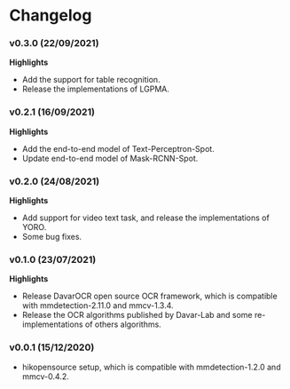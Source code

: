 # Changelog

### v0.3.0  (22/09/2021)

**Highlights**

- Add the support for table recognition.
- Release the implementations of LGPMA.


### v0.2.1  (16/09/2021)

**Highlights**

- Add the end-to-end model of Text-Perceptron-Spot.
- Update end-to-end model of Mask-RCNN-Spot.

### v0.2.0  (24/08/2021)

**Highlights**

- Add support for video text task, and release the implementations of YORO.
- Some bug fixes.

### v0.1.0  (23/07/2021)

**Highlights**

- Release DavarOCR open source OCR framework, which is compatible with mmdetection-2.11.0 and mmcv-1.3.4.
- Release the OCR algorithms published by Davar-Lab and some re-implementations of others algorithms.

### v0.0.1  (15/12/2020)

- hikopensource setup, which is compatible with mmdetection-1.2.0 and mmcv-0.4.2. 